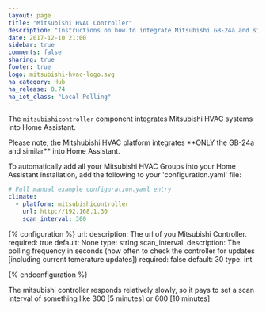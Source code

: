```yaml
---
layout: page
title: "Mitsubishi HVAC Controller"
description: "Instructions on how to integrate Mitsubishi GB-24a and similar with Home Assistant."
date: 2017-12-10 21:00
sidebar: true
comments: false
sharing: true
footer: true
logo: mitsubishi-hvac-logo.svg
ha_category: Hub
ha_release: 0.74
ha_iot_class: "Local Polling"
---
```



The `mitsubishicontroller` component integrates Mitsubishi HVAC systems into Home Assistant.

<p class='note warning'>
Please note, the Mitshubishi HVAC platform integrates **ONLY the GB-24a and similar** into Home Assistant.
</p>

To automatically add all your Mitsubishi HVAC Groups into your Home Assistant installation, add the following to your 'configuration.yaml' file:

```yaml
# Full manual example configuration.yaml entry
climate:
  - platform: mitsubishicontroller
    url: http://192.168.1.30
    scan_interval: 300
```

{% configuration %}
url:
  description: The url of you Mitsubishi Controller.
  required: true
  default: None
  type: string
scan_interval:
  description: The polling frequency in seconds (how often to check the controller for updates [including current temerature updates])
  required: false
  default: 30
  type: int
  
{% endconfiguration %}

<p class='note warning'>
The mitsubishi controller responds relatively slowly, so it pays to set a scan interval of something like 300 [5 minutes] or 600 [10 minutes] 
</p>

